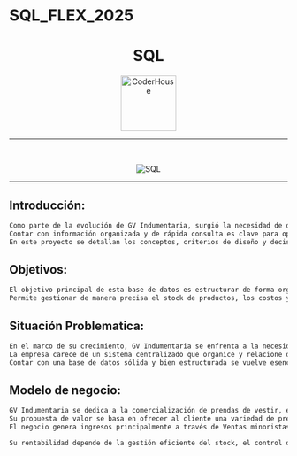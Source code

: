 # SQL_FLEX_2025

<h1 align="center">SQL</h1>

<p align="center"> 
    <img src="https://jobs.coderhouse.com/assets/logos_coderhouse.png" alt="CoderHouse"  height="100"/>
</p>

---

<br>

<p align="center"> 
<img src="https://cdn-dynmedia-1.microsoft.com/is/image/microsoftcorp/SQL_2019_Webpage_illustration_RE4r3wO:VP1-539x400?resMode=sharp2&op_usm=1.5,0.65,15,0&qlt=100&fit=constrain" alt="SQL" />

<br>

---

## Introducción:

```sh
Como parte de la evolución de GV Indumentaria, surgió la necesidad de desarrollar un modelo dinámico capaz de responder de manera eficiente a las actividades diarias de la empresa.
Contar con información organizada y de rápida consulta es clave para optimizar las ganancias y facilitar la toma de decisiones.
En este proyecto se detallan los conceptos, criterios de diseño y decisiones técnicas que guiaron la creación de la base de datos, con el objetivo de mejorar la gestión y el acceso a la información.

```
## Objetivos:

```sh
El objetivo principal de esta base de datos es estructurar de forma organizada y eficiente la información relacionada con el proceso de venta de indumentaria de GV Indumentaria.
Permite gestionar de manera precisa el stock de productos, los costos y precios de venta, así como la información de cada transacción, con el fin de establecer parámetros de compra, definir márgenes y optimizar las ventas.

```

## Situación Problematica:

```sh
En el marco de su crecimiento, GV Indumentaria se enfrenta a la necesidad de optimizar la gestión de su información para responder de forma ágil y precisa a las demandas diarias del negocio.
La empresa carece de un sistema centralizado que organice y relacione datos clave como stock, costos, precios de venta y registros de transacciones. Esta dispersión de información dificulta la consulta rápida, retrasa la toma de decisiones y puede impactar negativamente en los márgenes de ganancia.
Contar con una base de datos sólida y bien estructurada se vuelve esencial para establecer parámetros de compra, definir márgenes óptimos y maximizar la eficiencia en el proceso de ventas.

```

## Modelo de negocio:

```sh
GV Indumentaria se dedica a la comercialización de prendas de vestir, enfocándose en la compra de productos terminados para su posterior venta.
Su propuesta de valor se basa en ofrecer al cliente una variedad de prendas adaptadas a diferentes temporadas, estilos y talles, manteniendo un equilibrio entre calidad, tendencia y precio competitivo.
El negocio genera ingresos principalmente a través de Ventas minoristas a clientes finales.

Su rentabilidad depende de la gestión eficiente del stock, el control de costos y márgenes, y la rotación de inventario para adaptarse a la demanda del mercado y las tendencias de moda.



